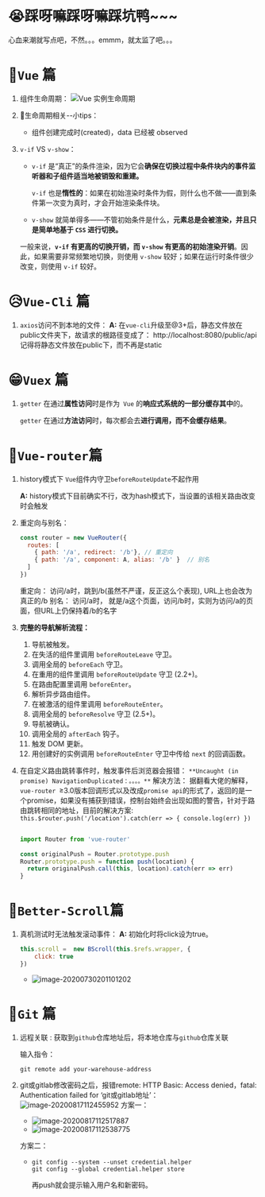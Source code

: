 # 😭踩呀嘛踩呀嘛踩坑鸭~~~

心血来潮就写点吧，不然。。。emmm，就太监了吧。。。











# 😬`Vue` 篇

1. 组件生命周期：
   ![Vue 实例生命周期](https://cn.vuejs.org/images/lifecycle.png)

2. 🙏生命周期相关--小tips：

   - 组件创建完成时(created)，data 已经被 observed

   

3. `v-if` VS `v-show`：

   - `v-if` 是“真正”的条件渲染，因为它会**确保在切换过程中条件块内的事件监听器和子组件适当地被销毁和重建。**

     `v-if` 也是**惰性的**：如果在初始渲染时条件为假，则什么也不做——直到条件第一次变为真时，才会开始渲染条件块。

   - `v-show` 就简单得多——不管初始条件是什么，**元素总是会被渲染，并且只是简单地基于 `CSS` 进行切换。**

   一般来说，**`v-if` 有更高的切换开销，而 `v-show` 有更高的初始渲染开销**。因此，如果需要非常频繁地切换，则使用 `v-show` 较好；如果在运行时条件很少改变，则使用 `v-if` 较好。

















# 😥`Vue-Cli` 篇



1. `axios`访问不到本地的文件：
   **A:** 在`vue-cli`升级至@3+后，静态文件放在public文件夹下，故请求的根路径变成了：  http://localhost:8080/public/api
   记得将静态文件放在public下，而不再是static

























































# 😁`Vuex` 篇



1. `getter` 在通过**属性访问**时是作为` Vue` 的**响应式系统的一部分缓存其中**的。

   `getter` 在通过**方法访问**时，每次都会去**进行调用，而不会缓存结果**。































# 🙏`Vue-router`篇

1. history模式下 `Vue`组件内守卫`beforeRouteUpdate`不起作用

   **A:**   history模式下目前确实不行，改为hash模式下，当设置的该相关路由改变时会触发
   
   
   
2. 重定向与别名：

   ```js
   const router = new VueRouter({
     routes: [
       { path: '/a', redirect: '/b'}, // 重定向
       { path: '/a', component: A, alias: '/b' }  // 别名
     ]
   })
   ```

   重定向： 访问/a时，跳到/b(虽然不严谨，反正这么个表现), URL上也会改为真正的/b
   别名： 访问/a时， 就是/a这个页面，访问/b时，实则为访问/a的页面，但URL上仍保持着/b的名字
   
   
   
3. **完整的导航解析流程：**

   1. 导航被触发。
   2. 在失活的组件里调用 `beforeRouteLeave` 守卫。
   3. 调用全局的 `beforeEach` 守卫。
   4. 在重用的组件里调用 `beforeRouteUpdate` 守卫 (2.2+)。
   5. 在路由配置里调用 `beforeEnter`。
   6. 解析异步路由组件。
   7. 在被激活的组件里调用 `beforeRouteEnter`。
   8. 调用全局的 `beforeResolve` 守卫 (2.5+)。
   9. 导航被确认。
   10. 调用全局的 `afterEach` 钩子。
   11. 触发 DOM 更新。
   12. 用创建好的实例调用 `beforeRouteEnter` 守卫中传给 `next` 的回调函数。
   
4. 在自定义路由跳转事件时，触发事件后浏览器会报错：
   `**Uncaught (in promise) NavigationDuplicated：。。。。**`
   解决方法：
        据翻看大佬的解释，`vue-router `≥3.0版本回调形式以及改成`promise api`的形式了，返回的是一个promise，如果没有捕获到错误，控制台始终会出现如图的警告，针对于路由跳转相同的地址，目前的解决方案: `this.$router.push('/location').catch(err => { console.log(err) })`

   ```js
   
   import Router from 'vue-router'
    
   const originalPush = Router.prototype.push
   Router.prototype.push = function push(location) {
     return originalPush.call(this, location).catch(err => err)
   }
   ```

   















































# 💎`Better-Scroll`篇

1. 真机测试时无法触发滚动事件：
   **A:**    初始化时将click设为true。

   ```js
   this.scroll =  new BScroll(this.$refs.wrapper, {
       click: true
   })
   ```

   - ![image-20200730201101202](C:\Users\Samsara\AppData\Roaming\Typora\typora-user-images\image-20200730201101202.png)

































# 🔑`Git` 篇

1. 远程关联 :
   获取到`github`仓库地址后，将本地仓库与`github`仓库关联

   输入指令： 

   ```
   git remote add your-warehouse-address
   ```

2. git或gitlab修改密码之后，报错remote: HTTP Basic: Access denied，fatal: Authentication failed for ‘git或gitlab地址’：
   ![image-20200817112455952](C:\Users\Samsara\AppData\Roaming\Typora\typora-user-images\image-20200817112455952.png)
   方案一：

   - ![image-20200817112517887](C:\Users\Samsara\AppData\Roaming\Typora\typora-user-images\image-20200817112517887.png)
   - ![image-20200817112538775](C:\Users\Samsara\AppData\Roaming\Typora\typora-user-images\image-20200817112538775.png)

   方案二：

   - ```
     git config --system --unset credential.helper
     git config --global credential.helper store
     ```

     再push就会提示输入用户名和新密码。